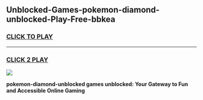 
## Unblocked-Games-pokemon-diamond-unblocked-Play-Free-bbkea
<h3>
<a href="https://premium76.site?title=pokemon-diamond-unblocked&ref=23A">CLICK TO PLAY</a></h3>
<hr>

<h3>
<a href="https://premium76.site?title=pokemon-diamond-unblocked&ref=23A">CLICK 2 PLAY</a>
  
</h3>

<a href="https://premium76.site?title=pokemon-diamond-unblocked&ref=23A"><img src="https://clearcache.store/games.png"></a>


**pokemon-diamond-unblocked games unblocked: Your Gateway to Fun and Accessible Online Gaming**
